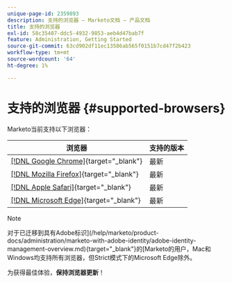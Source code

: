 ```yaml
---
unique-page-id: 2359893
description: 支持的浏览器 — Marketo文档 — 产品文档
title: 支持的浏览器
exl-id: 58c35407-ddc5-4932-9853-aeb4d47bab7f
feature: Administration, Getting Started
source-git-commit: 63cd902df11ec13586ab565f0151b7cd47f2b423
workflow-type: tm+mt
source-wordcount: '64'
ht-degree: 1%

---
```


# 支持的浏览器 {#supported-browsers}

Marketo当前支持以下浏览器：

| 浏览器 | 支持的版本 |
|---|---|
| [[!DNL Google Chrome]](https://www.google.com/intl/en/chrome/browser/){target="_blank"} | 最新 |
| [[!DNL Mozilla Firefox]](https://www.mozilla.org/en-US/firefox/new/){target="_blank"} | 最新 |
| [[!DNL Apple Safari]](https://www.apple.com/safari/){target="_blank"} | 最新 |
| [[!DNL Microsoft Edge]](https://www.microsoft.com/en-us/windows/microsoft-edge){target="_blank"} | 最新 |


>[!NOTE]
>
>对于已迁移到具有Adobe标识](/help/marketo/product-docs/administration/marketo-with-adobe-identity/adobe-identity-management-overview.md){target="_blank"}的[Marketo的用户，Mac和Windows均支持所有浏览器，但Strict模式下的Microsoft Edge除外。

为获得最佳体验，**保持浏览器更新**！
